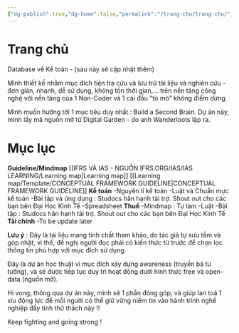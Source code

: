 ```yaml
---
{"dg-publish":true,"dg-home":false,"permalink":"/trang-chu/trang-chu/","dgPassFrontmatter":true,"noteIcon":""}
---
```


# Trang chủ
Database về Kế toán - (sau này sẽ cập nhật thêm) 

Mình thiết kế nhằm mục đích tiện tra cứu và lưu trữ tài liệu và nghiên cứu - đơn giản, nhanh, dễ sử dụng, không tốn thời gian,... trên nền tảng công nghệ với nền tảng của 1 Non-Coder và 1 cái đầu "tò mò" không điểm dừng. 

Mình muốn hướng tới 1 mục tiêu duy nhất : Build a Second Brain. Dự án này, mình lấy mã nguồn mở từ Digital Garden - do anh Wanderloots lập ra. 

# Mục lục 

**Guideline/Mindmap**
[[IFRS VÀ IAS - NGUỒN IFRS.ORG/IAS/IAS LEARNING/Learning map\|Learning map]]
[[Learning map/Template/CONCEPTUAL FRAMEWORK GUIDELINE\|CONCEPTUAL FRAMEWORK GUIDELINE]]
**Kế toán** 
-Nguyên lí kế toán
-Luật và Chuẩn mực kế toán 
-Bài tập và ứng dụng : Studocs hân hạnh tài trợ. Shout out cho các bạn bên Đại Học Kinh Tế
-Spreadsheet
**Thuế**
-Mindmap : Tự làm
-Luật 
-Bài tập : Studocs hân hạnh tài trợ. Shout out cho các bạn bên Đại Học Kinh Tế
**Tài chính**
-To be update later

**Lưu ý** : Đây là tài liệu mang tính chất tham khảo, do tác giả tự sưu tầm và góp nhặt, vì thế, đề nghị người đọc phải có kiến thức từ trước để chọn lọc thông tin phù hợp với mục đích sử dụng. 

Đây là dự án học thuật vì mục đích xây dựng awareness (truyền bá tư tưởng), và sẽ được tiếp tục duy trì hoạt động dưới hình thức free và open-data (nguồn mở). 

Hi vọng, thông qua dự án này, mình sẽ 1 phần đóng góp, và giúp lan toả 1 xíu động lực để mỗi người có thể giữ vững niềm tin vào hành trình nghề nghiệp đầy tính thử thách này !!

Keep fighting and going strong !